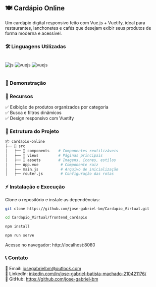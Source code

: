 ## 🍽️ Cardápio Online

Um cardápio digital responsivo feito com Vue.js + Vuetify, ideal para restaurantes, lanchonetes e cafés que desejam exibir seus produtos de forma moderna e acessível.

### 🛠 Linguagens Utilizadas

<div style="display: inline_block"><br/>

  <img align="center" alt="js" src="https://img.shields.io/badge/JavaScript-323330?style=for-the-badge&logo=javascript&logoColor=F7DF1E" />
  <img align="center" alt="vuejs" src="https://img.shields.io/badge/Vue.js-35495E?style=for-the-badge&logo=vue.js&logoColor=4FC08D" />
  <img align="center" alt="vuejs" src="https://img.shields.io/badge/Vuetify-1867C0?style=for-the-badge&logo=vuetify&logoColor=AEDDFF" />
</div>
<br/>

### 🚀 Demonstração

### 📜 Recursos
✅ Exibição de produtos organizados por categoria<br/>
✅ Busca e filtros dinâmicos<br/>
✅ Design responsivo com Vuetify<br/>

### 📂 Estrutura do Projeto
```sh
📦 cardapio-online
├── 📁 src
│   ├── 📁 components    # Componentes reutilizáveis
│   ├── 📁 views         # Páginas principais
│   ├── 📁 assets        # Imagens, ícones, estilos
│   ├── App.vue          # Componente raiz
│   ├── main.js          # Arquivo de inicialização
│   ├── router.js        # Configuração das rotas
```

### ⚡ Instalação e Execução

Clone o repositório e instale as dependências:
```sh
git clone https://github.com/jose-gabriel-bm/Cardapio_Virtual.git
```

```sh
cd Cardapio_Virtual/frontend_cardapio
```

```sh
npm install
```

```sh
npm run serve
```

Acesse no navegador: http://localhost:8080

### 📞 Contato

📧 Email: josegabrielbm@outlook.com<br/>
💼 LinkedIn: [inkedin.com/in/jose-gabriel-batista-machado-210421176/](https://www.linkedin.com/in/jose-gabriel-batista-machado-210421176/)<br/>
🔗 GitHub: https://github.com/jose-gabriel-bm<br/>

